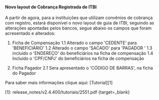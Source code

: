 #### Novo layout de Cobrança Registrada de ITBI

A partir de agora, para a instituições que utilizam convênios de cobrança com registro, estará disponível o novo layout de guia de ITBI, seguindo as alterações apontadas pelos bancos, segue abaixo os campos que foram acresentado e alterados:

1. Ficha de Compensação
 1.1 Alterado o campo 'CEDENTE' para 'BENEFICIÁRIO' 
 1.2 Alterado o campo 'SACADO' para 'PAGADOR '
 1.3 incluído o 'ENDEREÇO' do beneficiários na ficha de compensação
 1.4 Incluído o 'CPF/CNPJ' do beneficiários na ficha de compensação

 
2. Ficha Pagador
 2.1 Sera apresentado o 'CÓDIGO DE BARRAS', na ficha do Pagador 

 

 
Para saber mais informações clique aqui: [Tutorial][1]

[1]: release_notes/v2.4.400/tutoriais/2551.pdf {target=_blank}
